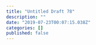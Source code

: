 ```yaml
---
title: "Untitled Draft 78"
description: ""
date: "2019-07-23T00:07:15.038Z"
categories: []
published: false
---
```



